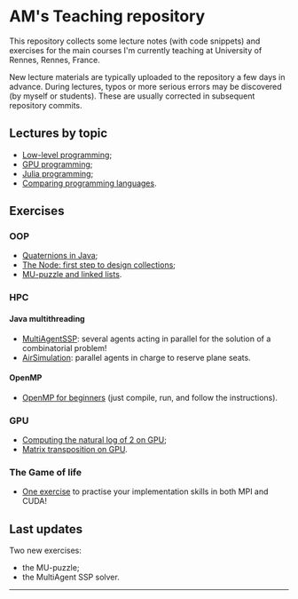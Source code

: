 
# AM's Teaching repository

This repository collects some lecture notes (with code snippets) 
and exercises for the main courses I'm currently teaching at 
University of Rennes, Rennes, France.

New lecture materials are typically uploaded to the repository a few 
days in advance. During lectures, typos or more serious errors may be 
discovered (by myself or students). These are usually corrected in 
subsequent repository commits.

## Lectures by topic

* [Low-level programming](./lowlevel/README.md);
* [GPU programming](./GPU/README.md);
* [Julia programming](./Julia/README.md);
* [Comparing programming languages](./cmp/README.md).

## Exercises

### OOP

* [Quaternions in Java](./OOP/Quaternions.md);
* [The Node: first step to design collections](./OOP/TheNode.md);
* [MU-puzzle and linked lists](./OOP/MU-puzzle.md).

### HPC

#### Java multithreading

* [MultiAgentSSP](./HPC/MultiAgentSSP.md): several agents acting in parallel for the solution of a combinatorial problem!
* [AirSimulation](./HPC/AirSimulation/README.md): parallel agents in charge to reserve plane seats.

#### OpenMP

* [OpenMP for beginners](./HPC/OpenMPbeginners.c) (just compile, run, and follow the instructions).

### GPU

* [Computing the natural log of 2 on GPU](./GPU/log2series.md);
* [Matrix transposition on GPU](./GPU/mattranspose.md).

### The Game of life

* [One exercise](./HPC/game/README.md) to practise your implementation skills in both MPI and CUDA!

## Last updates

Two new exercises:

* the MU-puzzle;
* the MultiAgent SSP solver.

--------------------

